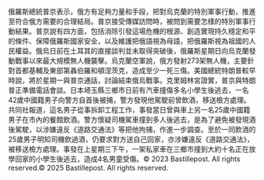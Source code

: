 俄羅斯總統普京表示，俄方有足夠力量和手段，把對烏克蘭的特別軍事行動，推進至符合俄方需要的合理結局。普京接受傳媒訪問時，被問到需要怎樣的特別軍事行動結果。普京說有四方面，包括消除引發這場危機的根源、創造實現持久穩定和平的條件、保障俄羅斯國家安全，以及維護把俄語視為母語，把俄羅斯視為祖國的人民權益。俄烏日前在土耳其的直接談判並未取得突破後，俄羅斯星期日向烏克蘭發動戰事以來最大規模無人機襲擊。烏克蘭空軍說，俄方發射273架無人機，主要針對首都基輔及東部第聶伯羅和頓涅茨克，造成至少一死三傷。美國總統特朗普較早時說，將於星期一與普京通話，討論結束俄烏戰事。克里姆林宮證實，普京與特朗普正準備電話會談。日本埼玉縣三鄉市日前有汽車撞傷多名小學生後逃去，一名42歲中國籍男子向警方自首後被捕，警方發現他駕駛前曾飲酒，移送檢方處理。共同社報道，這名男子從事拆卸工程工作，事發當日曾與車上另一名25歲中國籍男子在市內的餐館飲酒。警方懷疑司機駕車撞到多人後逃去，是為了避免被發現酒後駕駛，以涉嫌違反《道路交通法》等把他拘捕，作進一步調查。至於一同飲酒的25歲男子明知司機飲過酒，仍要求對方送自己回家，亦涉嫌違反《道路交通法》，被移送檢方處理。事發在上星期三下午，一架私家車在三鄉市撞到大約十名正在放學回家的小學生後逃去，造成4名男童受傷。© 2023 Bastillepost. All rights reserved.© 2025 Bastillepost. All rights reserved.